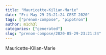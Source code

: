 ```yaml
---
title: "Mauricette-Kilian-Marie"
date: "Fri May 29 23:21:24 CEST 2020"
tags: ["prenom-compose", "pipotron"]
author: m1ch3l
categories: ["generated"]
slug: "prenom-compose/2020-05-29-23:21:24"
---
```


Mauricette-Kilian-Marie
